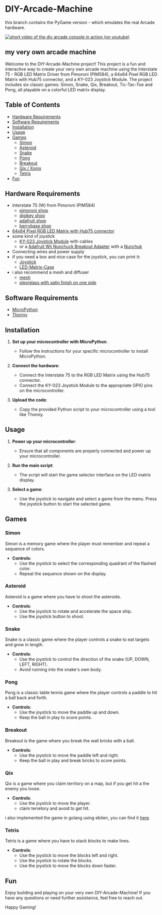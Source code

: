 # DIY-Arcade-Machine

this branch contains the PyGame version - which emulates the real Arcade hardware.  

[![short video of the diy arcade console in action (on youtube)](https://img.youtube.com/vi/er3-OS2g9QY/0.jpg)](https://www.youtube.com/watch?v=er3-OS2g9QY)

## my very own arcade machine

Welcome to the DIY-Arcade-Machine project! This project is a fun and interactive way to create your very own arcade machine using the Interstate 75 - RGB LED Matrix Driver from Pimoroni (PIM584), a 64x64 Pixel RGB LED Matrix with Hub75 connector, and a KY-023 Joystick Module. The project includes six classic games: Simon, Snake, Qix, Breakout, Tic-Tac-Toe and Pong, all playable on a colorful LED matrix display.

## Table of Contents

- [Hardware Requirements](#hardware-requirements)
- [Software Requirements](#software-requirements)
- [Installation](#installation)
- [Usage](#usage)
- [Games](#games)
  - [Simon](#simon)
  - [Asteroid](#asteroid)
  - [Snake](#snake)
  - [Pong](#pong)
  - [Breakout](#breakout)
  - [Qix / Xonix](#qix)
  - [Tetris](#tetris)
- [Fun](#fun)

## Hardware Requirements

- Interstate 75 (W) from Pimoroni (PIM584)
  - [pimoroni shop](https://shop.pimoroni.com/products/interstate-75?variant=39443584417875)
  - [digikey shop](https://www.digikey.de/de/products/detail/pimoroni-ltd/PIM584/15851385)
  - [adafruit shop](https://www.adafruit.com/product/5342)
  - [berrybase shop](https://www.berrybase.de/pimoroni-interstate-75-controller-fuer-led-matrizen)
- [64x64 Pixel RGB LED Matrix with Hub75 connector](https://amzn.to/3Yadyhh)
- some kind of joystick
  - [KY-023 Joystick Module](https://www.az-delivery.de/products/joystick-modul) with cables
  - or a [Adafruit Wii Nunchuck Breakout Adapter](https://www.berrybase.de/adafruit-wii-nunchuck-breakout-adapter) with a [Nunchuk](https://www.amazon.de/dp/B0D4V5JC71?&linkCode=ll1&tag=produktverglei.ch-21&linkId=feb10aa9fd07044675cf07d7429703c1&language=de_DE&ref_=as_li_ss_tl)
- Connecting wires and power supply
- if you need a box and nice case for the joystick, you can print it:
  - [Joystick](https://www.thingiverse.com/thing:700346)
  - [LED-Matrix-Case](https://www.thingiverse.com/thing:6751325)
- i also recommend a mesh and diffuser
  - [mesh](https://www.thingiverse.com/thing:6751323)
  - [plexiglass with satin finish on one side](https://acrylglas-shop.com/plexiglas-gs-led-9h04-sc-black-white-hinterleuchtung-3-mm-staerke)

## Software Requirements

- [MicroPython](https://github.com/pimoroni/pimoroni-pico/releases/download/v1.23.0-1/pico-v1.23.0-1-pimoroni-micropython.uf2)
- [Thonny](https://thonny.org/)

## Installation

1. **Set up your microcontroller with MicroPython**:
   - Follow the instructions for your specific microcontroller to install MicroPython.

2. **Connect the hardware**:
   - Connect the Interstate 75 to the RGB LED Matrix using the Hub75 connector.
   - Connect the KY-023 Joystick Module to the appropriate GPIO pins on the microcontroller.

3. **Upload the code**:
   - Copy the provided Python script to your microcontroller using a tool like Thonny.

## Usage

1. **Power up your microcontroller**:
   - Ensure that all components are properly connected and power up your microcontroller.

2. **Run the main script**:
   - The script will start the game selector interface on the LED matrix display.

3. **Select a game**:
   - Use the joystick to navigate and select a game from the menu. Press the joystick button to start the selected game.

## Games

### Simon

Simon is a memory game where the player must remember and repeat a sequence of colors.

- **Controls**:
  - Use the joystick to select the corresponding quadrant of the flashed color.
  - Repeat the sequence shown on the display.

### Asteroid

Asteroid is a game where you have to shoot the asteroids.

- **Controls**:
  - Use the joystick to rotate and accelerate the space ship.
  - Use the joystick button to shoot.

### Snake

Snake is a classic game where the player controls a snake to eat targets and grow in length.

- **Controls**:
  - Use the joystick to control the direction of the snake (UP, DOWN, LEFT, RIGHT).
  - Avoid running into the snake's own body.

### Pong

Pong is a classic table tennis game where the player controls a paddle to hit a ball back and forth.

- **Controls**:
  - Use the joystick to move the paddle up and down.
  - Keep the ball in play to score points.

### Breakout

Breakout is the game where you break the wall bricks with a ball.

- **Controls**:
  - Use the joystick to move the paddle left and right.
  - Keep the ball in play and break bricks to score points.
 
### Qix

Qix is a game where you claim territory on a map, but if you get hit a the enemy you loose.

- **Controls**:
  - Use the joystick to move the player.
  - claim terretory and avoid to get hit.

i also implemented the game in golang using ebiten, you can find it [here](https://github.com/SimonWaldherr/golang-examples/blob/master/non-std-lib/ebiten-qix.go).

### Tetris

Tetris is a game where you have to stack blocks to make lines.

- **Controls**:
  - Use the joystick to move the blocks left and right.
  - Use the joystick to rotate the blocks.
  - Use the joystick to move the blocks down faster.

## Fun

Enjoy building and playing on your very own DIY-Arcade-Machine! If you have any questions or need further assistance, feel free to reach out.

Happy Gaming!
